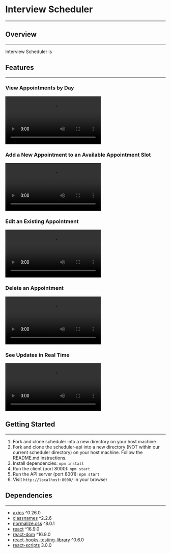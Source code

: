 # Interview Scheduler

---
## Overview
---
Interview Scheduler is 

## Features
---
### View Appointments by Day
!["view"](public/screenshots/scheduler_view-days.mov)

### Add a New Appointment to an Available Appointment Slot
!["new"](public/screenshots/scheduler_new.mov)

### Edit an Existing Appointment
!["edit"](public/screenshots/scheduler_edit.mov)

### Delete an Appointment
!["delete"](public/screenshots/scheduler_delete.mov)

### See Updates in Real Time
!["websocket"](public/screenshots/scheduler_websocket.mov)

## Getting Started
---
1. Fork and clone scheduler into a new directory on your host machine
2. Fork and clone the scheduler-api into a new directory (NOT within our current scheduler directory) on your host machine. Follow the README.md instructions. 
3. Install dependencies: `npm install`
4. Run the client (port 8000): `npm start`
5. Run the API server (port 8001): `npm start`
6. Visit `http://localhost:8000/` in your browser

## Dependencies
---
- [axios](https://axios-http.com/) ^0.26.0
- [classnames](https://www.npmjs.com/package/classnames) ^2.2.6
- [normalize.css](https://www.npmjs.com/package/normalize.css?activeTab=versions) ^8.0.1
- [react](https://reactjs.org/) ^16.9.0
- [react-dom](https://www.npmjs.com/package/react-dom) ^16.9.0
- [react-hooks-testing-library](https://www.npmjs.com/package/@testing-library/react-hooks) ^0.6.0
- [react-scripts](https://www.npmjs.com/package/react-scripts) 3.0.0
